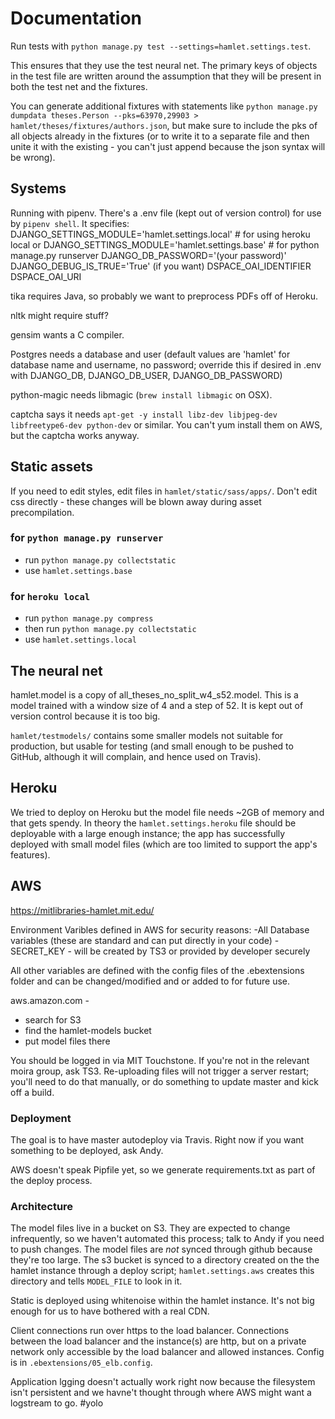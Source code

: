 # Documentation

Run tests with `python manage.py test --settings=hamlet.settings.test`.

This ensures that they use the test neural net. The primary keys of objects in
the test file are written around the assumption that they will be present in
both the test net and the fixtures.

You can generate additional fixtures with statements like `python manage.py dumpdata theses.Person --pks=63970,29903 > hamlet/theses/fixtures/authors.json`, but make sure to include the pks of all objects already in the fixtures (or to write it to a separate file and then unite it with the existing - you can't just append because the json syntax will be wrong).

## Systems

Running with pipenv. There's a .env file (kept out of version control) for use by `pipenv shell`. It specifies:
DJANGO_SETTINGS_MODULE='hamlet.settings.local' # for using heroku local
or DJANGO_SETTINGS_MODULE='hamlet.settings.base' # for python manage.py runserver
DJANGO_DB_PASSWORD='(your password)'
DJANGO_DEBUG_IS_TRUE='True' (if you want)
DSPACE_OAI_IDENTIFIER
DSPACE_OAI_URI

tika requires Java, so probably we want to preprocess PDFs off of Heroku.

nltk might require stuff?

gensim wants a C compiler.

Postgres needs a database and user (default values are 'hamlet' for database name and username, no password; override this if desired in .env with DJANGO_DB, DJANGO_DB_USER, DJANGO_DB_PASSWORD)

python-magic needs libmagic (`brew install libmagic` on OSX).

captcha says it needs `apt-get -y install libz-dev libjpeg-dev libfreetype6-dev python-dev` or similar. You can't yum install them on AWS, but the captcha works anyway.

## Static assets
If you need to edit styles, edit files in `hamlet/static/sass/apps/`. Don't edit css directly - these changes will be blown away during asset precompilation.

### for `python manage.py runserver`
* run `python manage.py collectstatic`
* use `hamlet.settings.base`

### for `heroku local`
* run `python manage.py compress`
* then run `python manage.py collectstatic`
* use `hamlet.settings.local`

## The neural net
hamlet.model is a copy of all_theses_no_split_w4_s52.model. This is a model trained with a window size of 4 and a step of 52. It is kept out of version control because it is too big.

`hamlet/testmodels/` contains some smaller models not suitable for production, but usable for testing (and small enough to be pushed to GitHub, although it will complain, and hence used on Travis).

## Heroku

We tried to deploy on Heroku but the model file needs ~2GB of memory and that gets spendy. In theory the `hamlet.settings.heroku` file should be deployable with a large enough instance; the app has successfully deployed with small model files (which are too limited to support the app's features).

## AWS

https://mitlibraries-hamlet.mit.edu/

Environment Varibles defined in AWS for security reasons:
-All Database variables (these are standard and can put directly in your code)
-SECRET_KEY - will be created by TS3 or provided by developer securely

All other variables are defined with the config files of the .ebextensions folder and can be changed/modified and or added to for future use.

aws.amazon.com -
* search for S3
* find the hamlet-models bucket
* put model files there

You should be logged in via MIT Touchstone. If you're not in the relevant moira group, ask TS3. Re-uploading files will not trigger a server restart; you'll need to do that manually, or do something to update master and kick off a build.

### Deployment

The goal is to have master autodeploy via Travis. Right now if you want something to be deployed, ask Andy.

AWS doesn't speak Pipfile yet, so we generate requirements.txt as part of the deploy process.

### Architecture

The model files live in a bucket on S3. They are expected to change infrequently, so we haven't automated this process; talk to Andy if you need to push changes. The model files are *not* synced through github because they're too large. The s3 bucket is synced to a directory created on the the hamlet instance through a deploy script; `hamlet.settings.aws` creates this directory and tells `MODEL_FILE` to look in it.

Static is deployed using whitenoise within the hamlet instance. It's not big enough for us to have bothered with a real CDN.

Client connections run over https to the load balancer. Connections between the load balancer and the instance(s) are http, but on a private network only accessible by the load balancer and allowed instances. Config is in `.ebextensions/05_elb.config`.

Application lgging doesn't actually work right now because the filesystem isn't persistent and we havne't thought through where AWS might want a logstream to go. #yolo
